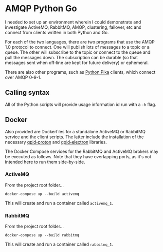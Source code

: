 # AMQP Python Go

I needed to set up an environment wherein I could demonstrate and investigate ActiveMQ, RabbitMQ, AMQP, clustering, failover, etc and connect from clients written in both Python and Go.

For each of the two languages, there are two programs that use the AMQP 1.0 protocol to connect.  One will publish lots of messages to a topic or a queue.  The other will subscribe to the topic or connect to the queue and pull the messages down.  The subscription can be durable (so that messages sent when off-line are kept for future delivery) or ephemeral.

There are also other programs, such as [Python Pika](https://pika.readthedocs.io/en/0.10.0/) clients, which connect over AMQP 0-9-1.

## Calling syntax

All of the Python scripts will provide usage information id run with a `-h` flag.

## Docker

Also provided are Dockerfiles for a standalone ActiveMQ or RabbitMQ service and the client scripts.  The latter include the installation of the necessary [qpid-proton](https://qpid.apache.org/proton/index.html) and [qpid-electron](https://godoc.org/qpid.apache.org/electron) libraries.

The Docker Compose services for the RabbitMQ and ActiveMQ brokers may be executed as follows.  Note that they have overlapping ports, as it's not intended here to run them side-by-side.

### ActiveMQ

From the project root folder...

    docker-compose up --build activemq

This will create and run a container called `activemq_1`.

### RabbitMQ

From the project root folder...

    docker-compose up --build rabbitmq

This will create and run a container called `rabbitmq_1`.
